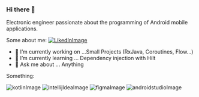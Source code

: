 ### Hi there 👋

Electronic engineer passionate about the programming of Android mobile applications.

Some about me:
[![LikedInImage](https://user-images.githubusercontent.com/56521677/89834032-ae23a300-db27-11ea-9cf0-9dc27ec16de0.png)](https://www.linkedin.com/in/jaimevalenciabasto/)


- 🔭 I’m currently working on ...Small Projects (RxJava, Coroutines, Flow...)
- 🌱 I’m currently learning ... Dependency injection with Hilt
- 💬 Ask me about ... Anything

Something:

![kotlinImage](https://user-images.githubusercontent.com/56521677/89834790-22ab1180-db29-11ea-9581-832863308b9b.png)
![intellijIdeaImage](https://user-images.githubusercontent.com/56521677/89834894-4a9a7500-db29-11ea-8c1e-22ea8e8c6abb.png)
![figmaImage](https://user-images.githubusercontent.com/56521677/89834951-66058000-db29-11ea-9b91-55a77c2055df.png)
![androidstudioImage](https://user-images.githubusercontent.com/56521677/89834585-c7791f00-db28-11ea-8c95-3a0f0a3993c0.png)


<!--
**Javalenciab90/Javalenciab90** is a ✨ _special_ ✨ repository because its `README.md` (this file) appears on your GitHub profile.



Here are some ideas to get you started:

- 🔭 I’m currently working on ... Project with Firebase CloudFirestore
- 🌱 I’m currently learning ... Dependency injection with Hilt
- 👯 I’m looking to collaborate on ... Projects with clean architecture
- 🤔 I’m looking for help with ... 
- 💬 Ask me about ... Anything
- 📫 How to reach me: ...
- 😄 Pronouns: ...
- ⚡ Fun fact: ...
-->
